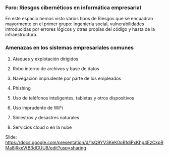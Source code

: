 ### Foro: Riesgos cibernéticos en informática empresarial

En este espacio hemos visto varios tipos de Riesgos que se encuadran mayormente en el primer grupo: ingeniería social, vulnerabilidades introducidas por errores lógicos y otras propias del código y hasta de la infraestructura.

### Amenazas en los sistemas empresariales comunes

1. Ataques y explotación dirigidos

2. Robo interno de archivos y base de datos

3. Navegación imprudente por parte de los empleados

4. Phishing

5. Uso de teléfonos inteligentes, tabletas y otros dispositivos

6. Uso imprudente de WiFi

7. Siniestros y desastres naturales 

8. Servicios cloud o en la nube


Slide: https://docs.google.com/presentation/d/1sQ9YV3KeK0oBfdiPxKhp4EzCkpRMa8jRkeVtB3dCUU8/edit?usp=sharing
